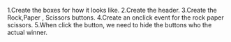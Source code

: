 1.Create the boxes for how it looks like.
2.Create the header.
3.Create the Rock,Paper , Scissors buttons.
4.Create an onclick event for the rock paper scissors.
5.When click the button, we need to hide the buttons who the actual winner.